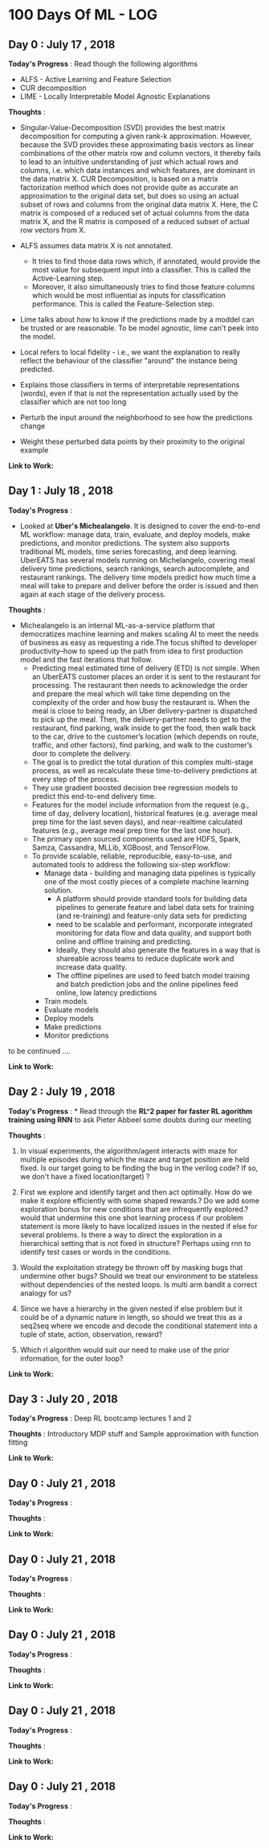 # 100 Days Of ML - LOG

## Day 0 : July 17 , 2018
 
**Today's Progress** : Read though the following algorithms  
* ALFS - Active Learning and Feature Selection
* CUR decomposition
* LIME - Locally Interpretable Model Agnostic Explanations

**Thoughts** : 
* Singular-Value-Decomposition (SVD) provides the best matrix decomposition for computing a given rank-k approximation.  However, because the SVD provides these approximating basis vectors as linear combinations of the other matrix row and column vectors, it thereby fails to lead to an intuitive understanding of just which actual rows and columns, i.e. which data instances and which features, are dominant in the data matrix X. CUR Decomposition, is based on a matrix factorization method which does not provide quite as accurate an approximation to the original data set, but does so using an actual subset of rows and columns from the original data matrix X. Here, the C matrix is composed of a reduced set of actual columns from the data matrix X, and the R matrix is composed of a reduced subset of actual row vectors from X.   

* ALFS assumes data matrix X is not annotated. 
  * It tries to find those data rows which, if annotated, would provide the most value for subsequent input into a classifier.  This is called the Active-Learning step.
  * Moreover, it also simultaneously tries to find those feature columns which would be most influential as inputs for classification performance. This is called the Feature-Selection step.  

* Lime talks about how to know if the predictions made by a moddel can be trusted or are reasonable. To be model agnostic, lime can't peek into the model.
 * Local refers to local fidelity - i.e., we want the explanation to really reflect the behaviour of the classifier "around" the instance being predicted.
 * Explains those classifiers in terms of interpretable representations (words), even if that is not the representation actually used by the classifier which are not too long
 * Perturb the input around the neighborhood to see how the predictions change
 * Weight these perturbed data points by their proximity to the original example

**Link to Work:** 


## Day 1 : July 18 , 2018

**Today's Progress** :
* Looked at **Uber's Michealangelo**. It is designed to cover the end-to-end ML workflow: manage data, train, evaluate, and deploy models, make predictions, and monitor predictions. The system also supports traditional ML models, time series forecasting, and deep learning. UberEATS has several models running on Michelangelo, covering meal delivery time predictions, search rankings, search autocomplete, and restaurant rankings. The delivery time models predict how much time a meal will take to prepare and deliver before the order is issued and then again at each stage of the delivery process.



**Thoughts** : 
* Michealangelo is an internal ML-as-a-service platform that democratizes machine learning and makes scaling AI to meet the needs of business as easy as requesting a ride.The focus shifted to developer productivity–how to speed up the path from idea to first production model and the fast iterations that follow. 
   * Predicting meal estimated time of delivery (ETD) is not simple. When an UberEATS customer places an order it is sent to the restaurant for processing. The restaurant then needs to acknowledge the order and prepare the meal which will take time depending on the complexity of the order and how busy the restaurant is. When the meal is close to being ready, an Uber delivery-partner is dispatched to pick up the meal. Then, the delivery-partner needs to get to the restaurant, find parking, walk inside to get the food, then walk back to the car, drive to the customer’s location (which depends on route, traffic, and other factors), find parking, and walk to the customer’s door to complete the delivery. 
   * The goal is to predict the total duration of this complex multi-stage process, as well as recalculate these time-to-delivery predictions at every step of the process.
   * They use gradient boosted decision tree regression models to predict this end-to-end delivery time.
   * Features for the model include information from the request (e.g., time of day, delivery location), historical features (e.g. average meal prep time for the last seven days), and near-realtime calculated features (e.g., average meal prep time for the last one hour).
   * The primary open sourced components used are HDFS, Spark, Samza, Cassandra, MLLib, XGBoost, and TensorFlow.
   *  To provide scalable, reliable, reproducible, easy-to-use, and automated tools to address the following six-step workflow:
      * Manage data - building and managing data pipelines is typically one of the most costly pieces of a complete machine learning solution.
          * A platform should provide standard tools for building data pipelines to generate feature and label data sets for training (and re-training) and feature-only data sets for predicting
          * need to be scalable and performant,  incorporate integrated monitoring for data flow and data quality, and support both online and offline training and predicting.
          * Ideally, they should also generate the features in a way that is shareable across teams to reduce duplicate work and increase data quality.
          * The offline pipelines are used to feed batch model training and batch prediction jobs and the online pipelines feed online, low latency predictions 
      * Train models
      * Evaluate models
      * Deploy models
      * Make predictions
      * Monitor predictions

to be continued ....


**Link to Work:** 

## Day 2 : July 19 , 2018

**Today's Progress** : * Read through the **RL^2 paper for faster RL agorithm training using RNN** to ask Pieter Abbeel some doubts during our meeting

**Thoughts** : 

1) In visual experiments, the algorithm/agent interacts with maze for multiple episodes during which the maze and target position are held fixed. Is our target going to be finding the bug in the verilog code? If so, we don't have a fixed location(target) ?

2) First we explore and identify target and then act optimally. How do we make it explore efficiently with some shaped rewards.? Do we add some exploration bonus for new conditions that are infrequently explored.?would that undermine this one shot learning process if our problem statement is more likely to have localized issues in the nested if else for several problems. Is there a way to direct the exploration in a hierarchical setting that is not fixed in structure? Perhaps using rnn to identify test cases or words in the conditions.

3) Would the exploitation strategy be thrown off by masking bugs that undermine other bugs? Should we treat our environment to be stateless without dependencies of the nested loops. Is multi arm bandit  a correct analogy for us?

4) Since we have a hierarchy in the given nested if else problem but it could be of a dynamic nature in length, so should we treat this as a seq2seq where we encode and decode the conditional statement into a tuple of state, action, observation, reward?

5) Which rl algorithm would suit our need to make use of the prior information, for the outer loop?

**Link to Work:** 

## Day 3 : July 20 , 2018

**Today's Progress** : Deep RL bootcamp lectures 1 and 2

**Thoughts** : Introductory MDP stuff and Sample approximation with function fitting


**Link to Work:** 

## Day 0 : July 21 , 2018

**Today's Progress** :

**Thoughts** : 

**Link to Work:** 


## Day 0 : July 21 , 2018

**Today's Progress** :

**Thoughts** : 

**Link to Work:** 


## Day 0 : July 21 , 2018

**Today's Progress** :

**Thoughts** : 

**Link to Work:** 


## Day 0 : July 21 , 2018

**Today's Progress** :

**Thoughts** : 

**Link to Work:** 


## Day 0 : July 21 , 2018

**Today's Progress** :

**Thoughts** : 

**Link to Work:** 
